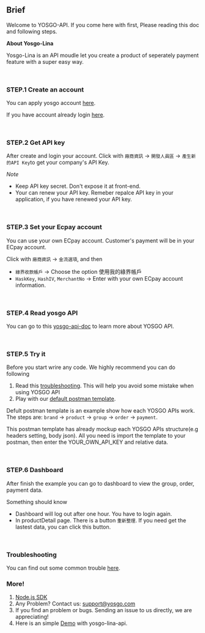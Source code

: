 ## Brief

Welcome to YOSGO-API. If you come here with first, Please reading this doc and following steps.

**About Yosgo-Lina**

Yosgo-Lina is an API moudle let you create a product of seperately payment feature with a super easy way.

</br>

### STEP.1 Create an account

You can apply yosgo account [here](https://dashboard.yosgo.com/signup).

If you have account already login [here](https://dashboard.yosgo.com/login).

</br>

### STEP.2 Get API key

After create and login your account. Click with `廠商資訊` -> `開發人員區` -> `產生新的API Key`to get your company's API Key.

*Note*
* Keep API key secret. Don't expose it at front-end.
* Your can renew your API key. Remeber repalce API key in your application, if you have renewed your API key.

</br>

### STEP.3 Set your Ecpay account

You can use your own ECpay account. Customer's payment will be in your ECpay account.

Click with `廠商資訊` -> `金流選項`, and then 
* `綠界收款帳戶` -> Choose the option 使用我的綠界帳戶
* `HaskKey`, `HashIV`, `MerchantNo` -> Enter with your own ECpay account information.

</br>

### STEP.4 Read yosgo API

You can go to this [yosgo-api-doc](https://github.com/yosgo-open-source/bonyo-yosgo/blob/master/API.md) to learn more about YOSGO API.

</br>

### STEP.5 Try it

Before you start wrire any code. We highly recommend you can do following
1. Read this [troubleshooting](https://github.com/yosgo-open-source/yosgo-lina-doc/blob/master/Troubleshooting.md). This will help you avoid some mistake when using YOSGO API
2. Play with our [default postman template](https://github.com/yosgo-open-source/yosgo-lina-doc/blob/master/yosgo-lina-default.postman_collection.json).

Defult postman template is an example show how each YOSGO APIs work. The steps are: `brand` -> `product` -> `group` -> `order` -> `payment`. 

This postman template has already mockup each YOSGO APIs structure(e.g headers setting, body json). All you need is import the template to your postman, then enter the YOUR_OWN_API_KEY and relative data.

</br>

### STEP.6 Dashboard

After finish the example you can go to dashboard to view the group, order, payment data.

 Something should know
 
* Dashboard will log out after one hour. You have to login again.
* In productDetail page. There is a button `重新整理`. If you need get the lastest data, you can click this button.

<br />

### Troubleshooting

You can find out some common trouble [here](https://github.com/yosgo-open-source/yosgo-lina-doc/blob/master/Troubleshooting.md).

### More!

1. [Node.js SDK](https://www.npmjs.com/package/yosgo-lina)
2. Any Problem? Contact us: support@yosgo.com
3. If you find an problem or bugs. Sending an issue to us directly, we are appreciating!
4. Here is an simple [Demo](https://yosgo-bus.herokuapp.com/) with yosgo-lina-api. 

